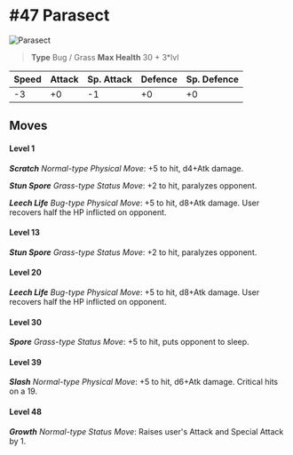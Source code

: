 # #47 Parasect


![Parasect](https://img.pokemondb.net/sprites/home/normal/1x/parasect.png)

> **Type** Bug / Grass
> **Max Health** 30 + 3\*lvl

| Speed | Attack | Sp. Attack | Defence | Sp. Defence |
| ----- | ------ | ---------- | ------- | ----------- |
| -3 | +0 | -1 | +0 | +0 |

## Moves
#### Level 1

***Scratch** Normal-type Physical Move*: +5 to hit, d4+Atk damage. 

***Stun Spore** Grass-type Status Move*: +2 to hit, paralyzes opponent.

***Leech Life** Bug-type Physical Move*: +5 to hit, d8+Atk damage. User recovers half the HP inflicted on opponent.
#### Level 13

***Stun Spore** Grass-type Status Move*: +2 to hit, paralyzes opponent.
#### Level 20

***Leech Life** Bug-type Physical Move*: +5 to hit, d8+Atk damage. User recovers half the HP inflicted on opponent.
#### Level 30

***Spore** Grass-type Status Move*: +5 to hit, puts opponent to sleep.
#### Level 39

***Slash** Normal-type Physical Move*: +5 to hit, d6+Atk damage. Critical hits on a 19.
#### Level 48

***Growth** Normal-type Status Move*: Raises user's Attack and Special Attack by 1.

